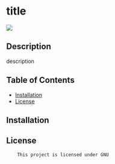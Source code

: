 # title

<img src="https://img.shields.io/badge/LICENSE-GNU-blue.svg" />

  ## Description
  description

  ## Table of Contents
  * [Installation](#installation)
  * [License](#license)


  ## Installation

  ## License
        
        This project is licensed under GNU
